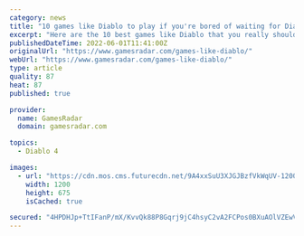 ```yaml
---
category: news
title: "10 games like Diablo to play if you're bored of waiting for Diablo 4"
excerpt: "Here are the 10 best games like Diablo that you really should play, especially if you're getting a little bored of waiting for Diablo 4 to release. While Diablo Immortal for mobile and PC certainly ..."
publishedDateTime: 2022-06-01T11:41:00Z
originalUrl: "https://www.gamesradar.com/games-like-diablo/"
webUrl: "https://www.gamesradar.com/games-like-diablo/"
type: article
quality: 87
heat: 87
published: true

provider:
  name: GamesRadar
  domain: gamesradar.com

topics:
  - Diablo 4

images:
  - url: "https://cdn.mos.cms.futurecdn.net/9A4xxSuU3XJGJBzfVkWqUV-1200-80.jpg"
    width: 1200
    height: 675
    isCached: true

secured: "4HPDHJp+TtIFanP/mX/KvvQk88P8Gqrj9jC4hsyC2vA2FCPos0BXuAOlVZEwVIyEfw1QddUPyWMVA7ZmKE+UvR6DDUeGVPCaudt5ti9qEJixg+1cCjL5CFETHYibUyUhUKsbhIU0uoQ2ru/s6ueLl7GSpenJxJx/oJA4r09MHs7AOJqfvvzvzmg71Bg3qxtrM18zCqwLtVDd7NlwYZblHyrGIO63gb9gnwFDOMCfnpz7wYqZJVK406Th0xzJsrTcBZh7RAp0TtT09B4ZfhKTnXWduAVIJjyTHN/hQLF2ThV+QbJEy7SS+3WlYQ4pWkitm4tqvoGcmZ5jIdQbtDsfBxg6gGf1yk2Oqt0OJptJOS8=;8equQiRlNjOLAp9T7b5CPg=="
---
```


